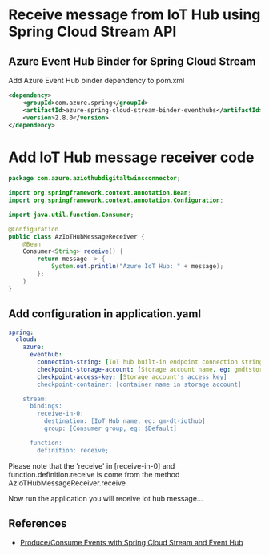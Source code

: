 # Receive message from IoT Hub using Spring Cloud Stream API

## Azure Event Hub Binder for Spring Cloud Stream  
Add Azure Event Hub binder dependency to pom.xml  
```xml
<dependency>
    <groupId>com.azure.spring</groupId>
    <artifactId>azure-spring-cloud-stream-binder-eventhubs</artifactId>
    <version>2.8.0</version>
</dependency>
```

# Add IoT Hub message receiver code
```java
package com.azure.aziothubdigitaltwinsconnector;

import org.springframework.context.annotation.Bean;
import org.springframework.context.annotation.Configuration;

import java.util.function.Consumer;

@Configuration
public class AzIoTHubMessageReceiver {
    @Bean
    Consumer<String> receive() {
        return message -> {
            System.out.println("Azure IoT Hub: " + message);
        };
    }
}
```

## Add configuration in application.yaml
```yaml
spring:
  cloud:
    azure:
      eventhub:
        connection-string: [IoT hub built-in endpoint connection string]
        checkpoint-storage-account: [Storage account name, eg: gmdtstorage]
        checkpoint-access-key: [Storage account's access key]
        checkpoint-container: [container name in storage account]

    stream:
      bindings:
        receive-in-0:
          destination: [IoT Hub name, eg: gm-dt-iothub]
          group: [Consumer group, eg: $Default]

      function:
        definition: receive;
```  
Please note that the 'receive' in [receive-in-0] and function.definition.receive is come from the method AzIoTHubMessageReceiver.receive  

  
  
Now run the application you will receive iot hub message...


## References  
* [Produce/Consume Events with Spring Cloud Stream and Event Hub](https://medium.com/@aviadpines/produce-consume-events-with-spring-cloud-stream-and-event-hub-4b41fdc1a9f6)